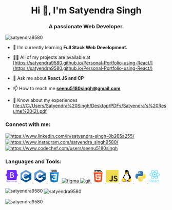 <h1 align="center">Hi 👋, I'm Satyendra Singh</h1>
<h3 align="center">A passionate Web Developer.</h3>

<p align="left"> <img src="https://komarev.com/ghpvc/?username=satyendra9580&label=Profile%20views&color=0e75b6&style=flat" alt="satyendra9580" /> </p>

- 🌱 I’m currently learning **Full Stack Web Development.**

- 👨‍💻 All of my projects are available at [https://satyendra9580.github.io/Personal-Portfolio-using-React/](https://satyendra9580.github.io/Personal-Portfolio-using-React/)

- 💬 Ask me about **React.JS and CP**

- 📫 How to reach me **seenu5180singh@gmail.com**

- 📄 Know about my experiences [file:///C:/Users/Satyendra%20Singh/Desktop/PDFs/Satyendra's%20Resume%20(2).pdf](file:///C:/Users/Satyendra%20Singh/Desktop/PDFs/Satyendra's%20Resume%20(2).pdf)

<h3 align="left">Connect with me:</h3>
<p align="left">
<a href="https://linkedin.com/in/https://www.linkedin.com/in/satyendra-singh-8b265a255/" target="blank"><img align="center" src="https://raw.githubusercontent.com/rahuldkjain/github-profile-readme-generator/master/src/images/icons/Social/linked-in-alt.svg" alt="https://www.linkedin.com/in/satyendra-singh-8b265a255/" height="30" width="40" /></a>
<a href="https://instagram.com/https://www.instagram.com/satyendra_singh9580/" target="blank"><img align="center" src="https://raw.githubusercontent.com/rahuldkjain/github-profile-readme-generator/master/src/images/icons/Social/instagram.svg" alt="https://www.instagram.com/satyendra_singh9580/" height="30" width="40" /></a>
<a href="https://www.codechef.com/users/https://www.codechef.com/users/seenu5180singh" target="blank"><img align="center" src="https://cdn.jsdelivr.net/npm/simple-icons@3.1.0/icons/codechef.svg" alt="https://www.codechef.com/users/seenu5180singh" height="30" width="40" /></a>
</p>

<h3 align="left">Languages and Tools:</h3>
<p align="left"> <a href="https://getbootstrap.com" target="_blank" rel="noreferrer"> <img src="https://raw.githubusercontent.com/devicons/devicon/master/icons/bootstrap/bootstrap-plain-wordmark.svg" alt="bootstrap" width="40" height="40"/> </a> <a href="https://www.cprogramming.com/" target="_blank" rel="noreferrer"> <img src="https://raw.githubusercontent.com/devicons/devicon/master/icons/c/c-original.svg" alt="c" width="40" height="40"/> </a> <a href="https://www.w3schools.com/cpp/" target="_blank" rel="noreferrer"> <img src="https://raw.githubusercontent.com/devicons/devicon/master/icons/cplusplus/cplusplus-original.svg" alt="cplusplus" width="40" height="40"/> </a> <a href="https://www.w3schools.com/css/" target="_blank" rel="noreferrer"> <img src="https://raw.githubusercontent.com/devicons/devicon/master/icons/css3/css3-original-wordmark.svg" alt="css3" width="40" height="40"/> </a> <a href="https://www.figma.com/" target="_blank" rel="noreferrer"> <img src="https://www.vectorlogo.zone/logos/figma/figma-icon.svg" alt="figma" width="40" height="40"/> </a> <a href="https://git-scm.com/" target="_blank" rel="noreferrer"> <img src="https://www.vectorlogo.zone/logos/git-scm/git-scm-icon.svg" alt="git" width="40" height="40"/> </a> <a href="https://www.w3.org/html/" target="_blank" rel="noreferrer"> <img src="https://raw.githubusercontent.com/devicons/devicon/master/icons/html5/html5-original-wordmark.svg" alt="html5" width="40" height="40"/> </a> <a href="https://developer.mozilla.org/en-US/docs/Web/JavaScript" target="_blank" rel="noreferrer"> <img src="https://raw.githubusercontent.com/devicons/devicon/master/icons/javascript/javascript-original.svg" alt="javascript" width="40" height="40"/> </a> <a href="https://www.linux.org/" target="_blank" rel="noreferrer"> <img src="https://raw.githubusercontent.com/devicons/devicon/master/icons/linux/linux-original.svg" alt="linux" width="40" height="40"/> </a> <a href="https://www.python.org" target="_blank" rel="noreferrer"> <img src="https://raw.githubusercontent.com/devicons/devicon/master/icons/python/python-original.svg" alt="python" width="40" height="40"/> </a> <a href="https://reactjs.org/" target="_blank" rel="noreferrer"> <img src="https://raw.githubusercontent.com/devicons/devicon/master/icons/react/react-original-wordmark.svg" alt="react" width="40" height="40"/> </a> </p>

<p><img align="left" src="https://github-readme-stats.vercel.app/api/top-langs?username=satyendra9580&show_icons=true&locale=en&layout=compact" alt="satyendra9580" /></p>

<p>&nbsp;<img align="center" src="https://github-readme-stats.vercel.app/api?username=satyendra9580&show_icons=true&locale=en" alt="satyendra9580" /></p>

<p><img align="center" src="https://github-readme-streak-stats.herokuapp.com/?user=satyendra9580&" alt="satyendra9580" /></p>
